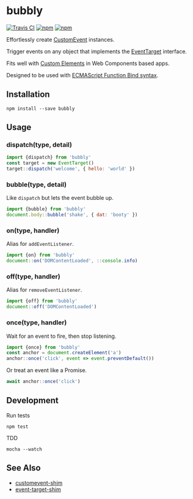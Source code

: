 # bubbly

[![Travis CI](https://img.shields.io/travis/migme/bubbly.svg)](https://travis-ci.org/migme/bubbly)
[![npm](https://img.shields.io/npm/v/bubbly.svg)](https://www.npmjs.com/package/bubbly)
[![npm](https://img.shields.io/npm/dm/bubbly.svg)](https://www.npmjs.com/package/bubbly)

Effortlessly create [CustomEvent](https://dom.spec.whatwg.org/#interface-customevent) instances.

Trigger events on any object that implements the [EventTarget](https://dom.spec.whatwg.org/#interface-eventtarget) interface.

Fits well with [Custom Elements](http://w3c.github.io/webcomponents/spec/custom/) in Web Components based apps.

Designed to be used with [ECMAScript Function Bind syntax](https://github.com/zenparsing/es-function-bind).

## Installation

```
npm install --save bubbly
```

## Usage

### dispatch(type, detail)
```js
import {dispatch} from 'bubbly'
const target = new EventTarget()
target::dispatch('welcome', { hello: 'world' })
```

### bubble(type, detail)
Like `dispatch` but lets the event bubble up.
```js
import {bubble} from 'bubbly'
document.body::bubble('shake', { dat: 'booty' })
```

### on(type, handler)
Alias for `addEventListener`.
```js
import {on} from 'bubbly'
document::on('DOMContentLoaded', ::console.info)
```

### off(type, handler)
Alias for `removeEventListener`.
```js
import {off} from 'bubbly'
document::off('DOMContentLoaded')
```

### once(type, handler)
Wait for an event to fire, then stop listening.
```js
import {once} from 'bubbly'
const anchor = document.createElement('a')
anchor::once('click', event => event.preventDefault())
```
Or treat an event like a Promise.
```js
await anchor::once('click')
```

## Development

Run tests
```
npm test
```

TDD
```
mocha --watch
```

## See Also
- [customevent-shim](https://www.npmjs.com/package/customevent-shim)
- [event-target-shim](https://www.npmjs.com/package/event-target-shim)
